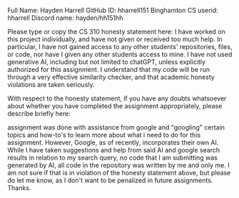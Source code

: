 Full Name: Hayden Harrell
GitHub ID: hharrell151
Binghamton CS userid: hharrell
Discord name: hayden/hh151hh

Please type or copy the CS 310 honesty statement here: I have worked on this project individually, and have not given or received too much help. In particular, I have not gained access to any other students' repositories, files, or code, nor have I given any other students access to mine. I have not used generative AI, including but not limited to chatGPT, unless explicitly authorized for this assignment. I understand that my code will be run through a very effective similarity checker, and that academic honesty violations are taken seriously.

With respect to the honesty statement, if you have any doubts whatsoever 
about whether you have completed the assignment appropriately, 
please describe briefly here:

assignment was done with assistance from google and "googling" certain topics and how-to's to learn more about what i need to do for this assignment. However, Google, as of recently, incorporates their own AI. While I have taken suggestions and help from said AI and google search results in relation to my search query, no code that I am submitting was generated by AI, all code in the repository was written by me and only me. I am not sure if that is in violation of the honesty statement above, but please do let me know, as I don't want to be penalized in future assignments. Thanks.

